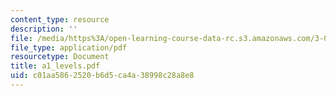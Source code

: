 ```yaml
---
content_type: resource
description: ''
file: /media/https%3A/open-learning-course-data-rc.s3.amazonaws.com/3-014-materials-laboratory-fall-2006/c01aa5862520b6d5ca4a38998c28a8e8_a1_levels.pdf
file_type: application/pdf
resourcetype: Document
title: a1_levels.pdf
uid: c01aa586-2520-b6d5-ca4a-38998c28a8e8
---
```

